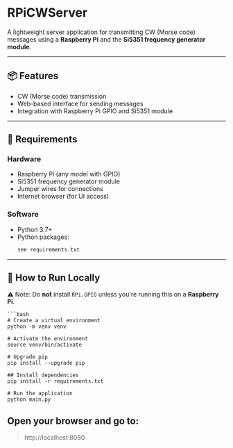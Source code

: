 # RPiCWServer

A lightweight server application for transmitting CW (Morse code) messages using a **Raspberry Pi** and the **Si5351 frequency generator module**.

---

## 📦 Features

- CW (Morse code) transmission
- Web-based interface for sending messages
- Integration with Raspberry Pi GPIO and Si5351 module

---

## 🧰 Requirements

### Hardware
- Raspberry Pi (any model with GPIO)
- Si5351 frequency generator module
- Jumper wires for connections
- Internet browser (for UI access)

### Software
- Python 3.7+
- Python packages:
  ```txt
  see requirements.txt

---

## 🚀 How to Run Locally

 ⚠️ Note: Do **not** install `RPi.GPIO` unless you're running this on a **Raspberry Pi**.

    ```bash
    # Create a virtual environment
    python -m venv venv

    # Activate the environment
    source venv/bin/activate

    # Upgrade pip
    pip install --upgrade pip

    ## Install dependencies
    pip install -r requirements.txt

    # Run the application
    python main.py



## Open your browser and go to:
> http://localhost:8080
